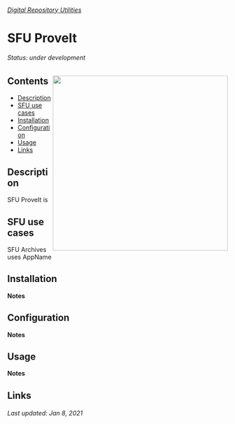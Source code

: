 ###### [Digital Repository Utilities](../README.md)

# SFU ProveIt
###### Status: under development
<img align="right" width="400" src="../screenshots/sfu-proveit.png">

## Contents
- [Description](#description)
- [SFU use cases](#sfu-use-cases)
- [Installation](#installation)
- [Configuration](#configuration)
- [Usage](#usage)
- [Links](#links)

## Description
SFU ProveIt is

## SFU use cases
SFU Archives uses AppName

## Installation

**Notes**

## Configuration

**Notes**

## Usage

**Notes**

## Links


###### Last updated: Jan 8, 2021

